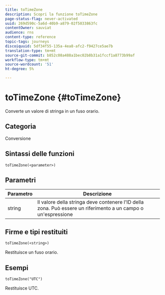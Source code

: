```yaml
---
title: toTimeZone
description: Scopri la funzione toTimeZone
page-status-flag: never-activated
uuid: 269d590c-5a6d-40b9-a879-02f5033863fc
contentOwner: sauviat
audience: rns
content-type: reference
topic-tags: journeys
discoiquuid: 5df34f55-135a-4ea8-afc2-f9427ce5ae7b
translation-type: tm+mt
source-git-commit: b852c08a488a1bec02b8b31a1fccf1a8773b99af
workflow-type: tm+mt
source-wordcount: '51'
ht-degree: 5%

---
```



# toTimeZone {#toTimeZone}

Converte un valore di stringa in un fuso orario.

## Categoria

Conversione

## Sintassi delle funzioni

`toTimeZone(<parameter>)`

## Parametri

| Parametro | Descrizione |
|--- |--- |
| string | Il valore della stringa deve contenere l&#39;ID della zona. Può essere un riferimento a un campo o un&#39;espressione |

## Firme e tipi restituiti

`toTimeZone(<string>)`

Restituisce un fuso orario.

## Esempi

`toTimeZone("UTC")`

Restituisce UTC.
